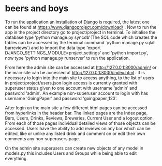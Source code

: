 beers and boys
===============

To run the application an installation of Django is required, the latest one can be found at
https://www.djangoproject.com/download/ . Now to run the app in the project directory go to 
project/project in terminal. To initialise the database type 'python manage.py syncdb'(The SQL code which creates 
the tables can be accessed by the terminal command 'python manage.py sqlall barreviews') and to import the 
data type 'export DJANGO_SETTINGS_MODULE=project.settings' and 'python import.py', now type
'python manage.py runserver' to run the application.

From here the admin site can be accessed at http://127.0.0.1:8000/admin/ or the main site can
be accessed at http://127.0.0.1:8000/index.html . It is necessary to login into the main site to access anything,
to the list of users in project/project/users.json login access is currently granted with superuser status given
to one account with username 'admin' and password 'admin'. An example non-superuser account to login with has username 
'GoingPaper' and password 'goingpaper_123'.

After login on the main site a few different html pages can be accessed from hyperlinks in the header bar.
The linked pages are the Index page, Bars, Users, Drinks, Reviews, Breweries, Current User and a logout option. From each 
of those pages individual detailed views of those objects can be accessed. Users have
the ability to add reviews on any bar which can be edited, like or unlike any listed drink and comment on or 
edit their own comments any non-superusers page.

On the admin site superusers can create new objects of any model in models.py this includes Users and Groups
while being able to edit everything.

